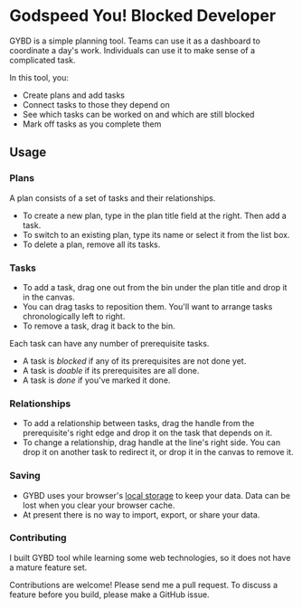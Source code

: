 # Godspeed You! Blocked Developer

GYBD is a simple planning tool. Teams can use it as a dashboard to coordinate a day's work. Individuals can use it to make sense of a complicated task.

In this tool, you:

- Create plans and add tasks
- Connect tasks to those they depend on
- See which tasks can be worked on and which are still blocked
- Mark off tasks as you complete them

## Usage

### Plans

A plan consists of a set of tasks and their relationships.

- To create a new plan, type in the plan title field at the right. Then add a task.
- To switch to an existing plan, type its name or select it from the list box.
- To delete a plan, remove all its tasks.

### Tasks

- To add a task, drag one out from the bin under the plan title and drop it in the canvas.
- You can drag tasks to reposition them. You'll want to arrange tasks chronologically left to right.
- To remove a task, drag it back to the bin.

Each task can have any number of prerequisite tasks.

- A task is _blocked_ if any of its prerequisites are not done yet.
- A task is _doable_ if its prerequisites are all done.
- A task is _done_ if you've marked it done.

### Relationships

- To add a relationship between tasks, drag the handle from the prerequisite's right edge and drop it on the task that depends on it.
- To change a relationship, drag handle at the line's right side. You can drop it on another task to redirect it, or drop it in the canvas to remove it.

### Saving

- GYBD uses your browser's [local storage](https://en.wikipedia.org/wiki/Web_storage) to keep your data. Data can be lost when you clear your browser cache.
- At present there is no way to import, export, or share your data.

### Contributing

I built GYBD tool while learning some web technologies, so it does not have a mature feature set.

Contributions are welcome! Please send me a pull request. To discuss a feature before you build, please make a GitHub issue.
